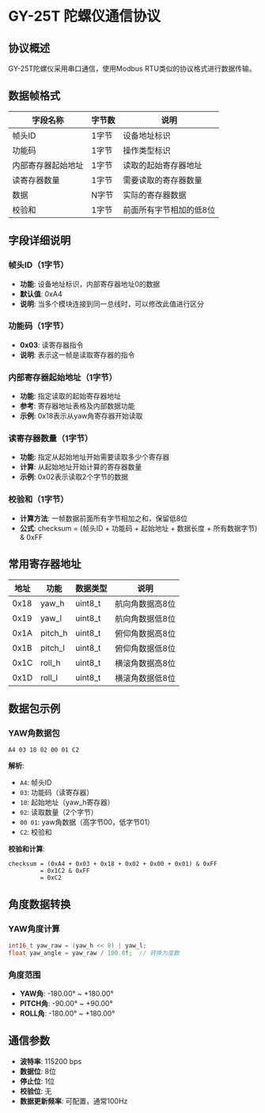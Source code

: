 # GY-25T 陀螺仪通信协议

## 协议概述

GY-25T陀螺仪采用串口通信，使用Modbus RTU类似的协议格式进行数据传输。

## 数据帧格式

| 字段名称 | 字节数 | 说明 |
|---------|--------|------|
| 帧头ID | 1字节 | 设备地址标识 |
| 功能码 | 1字节 | 操作类型标识 |
| 内部寄存器起始地址 | 1字节 | 读取的起始寄存器地址 |
| 读寄存器数量 | 1字节 | 需要读取的寄存器数量 |
| 数据 | N字节 | 实际的寄存器数据 |
| 校验和 | 1字节 | 前面所有字节相加的低8位 |

## 字段详细说明

### 帧头ID（1字节）
- **功能**: 设备地址标识，内部寄存器地址0的数据
- **默认值**: 0xA4
- **说明**: 当多个模块连接到同一总线时，可以修改此值进行区分

### 功能码（1字节）
- **0x03**: 读寄存器指令
- **说明**: 表示这一帧是读取寄存器的指令

### 内部寄存器起始地址（1字节）
- **功能**: 指定读取的起始寄存器地址
- **参考**: 寄存器地址表格及内部数据功能
- **示例**: 0x18表示从yaw角寄存器开始读取

### 读寄存器数量（1字节）
- **功能**: 指定从起始地址开始需要读取多少个寄存器
- **计算**: 从起始地址开始计算的寄存器数量
- **示例**: 0x02表示读取2个字节的数据

### 校验和（1字节）
- **计算方法**: 一帧数据前面所有字节相加之和，保留低8位
- **公式**: checksum = (帧头ID + 功能码 + 起始地址 + 数据长度 + 所有数据字节) & 0xFF

## 常用寄存器地址

| 地址 | 功能 | 数据类型 | 说明 |
|------|------|----------|------|
| 0x18 | yaw_h | uint8_t | 航向角数据高8位 |
| 0x19 | yaw_l | uint8_t | 航向角数据低8位 |
| 0x1A | pitch_h | uint8_t | 俯仰角数据高8位 |
| 0x1B | pitch_l | uint8_t | 俯仰角数据低8位 |
| 0x1C | roll_h | uint8_t | 横滚角数据高8位 |
| 0x1D | roll_l | uint8_t | 横滚角数据低8位 |

## 数据包示例

### YAW角数据包
```
A4 03 18 02 00 01 C2
```

**解析**:
- `A4`: 帧头ID
- `03`: 功能码（读寄存器）
- `18`: 起始地址（yaw_h寄存器）
- `02`: 读取数量（2个字节）
- `00 01`: yaw角数据（高字节00，低字节01）
- `C2`: 校验和

**校验和计算**:
```
checksum = (0xA4 + 0x03 + 0x18 + 0x02 + 0x00 + 0x01) & 0xFF
         = 0x1C2 & 0xFF
         = 0xC2
```

## 角度数据转换

### YAW角度计算
```c
int16_t yaw_raw = (yaw_h << 8) | yaw_l;
float yaw_angle = yaw_raw / 100.0f;  // 转换为度数
```

### 角度范围
- **YAW角**: -180.00° ~ +180.00°
- **PITCH角**: -90.00° ~ +90.00°
- **ROLL角**: -180.00° ~ +180.00°

## 通信参数

- **波特率**: 115200 bps
- **数据位**: 8位
- **停止位**: 1位
- **校验位**: 无
- **数据更新频率**: 可配置，通常100Hz
